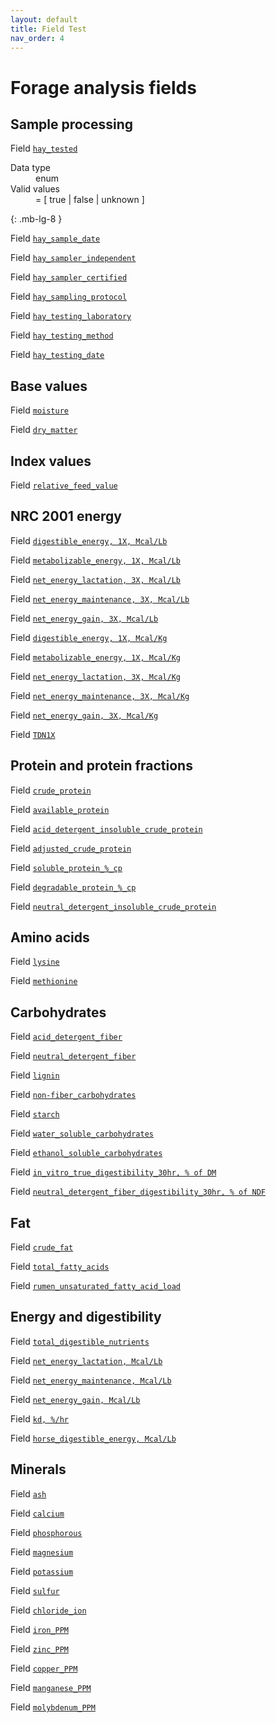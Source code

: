 ```yaml
---
layout: default
title: Field Test
nav_order: 4
---
```

# Forage analysis fields

## Sample processing

Field [`hay_tested`]()

<dl>
  <dt>Data type</dt>
  <dd>enum</dd>
  <dt>Valid values</dt>
  <dd>= [ true | false | unknown ]</dd>
</dl>
{: .mb-lg-8 }

Field [`hay_sample_date`]()

Field [`hay_sampler_independent`]()

Field [`hay_sampler_certified`]()

Field [`hay_sampling_protocol`]()

Field [`hay_testing_laboratory`]()

Field [`hay_testing_method`]()

Field [`hay_testing_date`]()

## Base values

Field [`moisture`]()

Field [`dry_matter`]()

## Index values

Field [`relative_feed_value`]()

## NRC 2001 energy

Field [`digestible_energy, 1X, Mcal/Lb`]()

Field [`metabolizable_energy, 1X, Mcal/Lb`]()

Field [`net_energy_lactation, 3X, Mcal/Lb`]()

Field [`net_energy_maintenance, 3X, Mcal/Lb`]()

Field [`net_energy_gain, 3X, Mcal/Lb`]()

Field [`digestible_energy, 1X, Mcal/Kg`]()

Field [`metabolizable_energy, 1X, Mcal/Kg`]()

Field [`net_energy_lactation, 3X, Mcal/Kg`]()

Field [`net_energy_maintenance, 3X, Mcal/Kg`]()

Field [`net_energy_gain, 3X, Mcal/Kg`]()

Field [`TDN1X`]()

## Protein and protein fractions

Field [`crude_protein`]()

Field [`available_protein`]()

Field [`acid_detergent_insoluble_crude_protein`]()

Field [`adjusted_crude_protein`]()

Field [`soluble_protein_%_cp`]()

Field [`degradable_protein_%_cp`]()

Field [`neutral_detergent_insoluble_crude_protein`]()

## Amino acids

Field [`lysine`]()

Field [`methionine`]()

## Carbohydrates

Field [`acid_detergent_fiber`]()

Field [`neutral_detergent_fiber`]()

Field [`lignin`]()

Field [`non-fiber_carbohydrates`]()

Field [`starch`]()

Field [`water_soluble_carbohydrates`]()

Field [`ethanol_soluble_carbohydrates`]()

Field [`in_vitro_true_digestibility_30hr, % of DM`]()

Field [`neutral_detergent_fiber_digestibility_30hr, % of NDF`]()

## Fat

Field [`crude_fat`]()

Field [`total_fatty_acids`]()

Field [`rumen_unsaturated_fatty_acid_load`]()

## Energy and digestibility

Field [`total_digestible_nutrients`]()

Field [`net_energy_lactation, Mcal/Lb`]()

Field [`net_energy_maintenance, Mcal/Lb`]()

Field [`net_energy_gain, Mcal/Lb`]()

Field [`kd, %/hr`]()

Field [`horse_digestible_energy, Mcal/Lb`]()

## Minerals

Field [`ash`]()

Field [`calcium`]()

Field [`phosphorous`]()

Field [`magnesium`]()

Field [`potassium`]()

Field [`sulfur`]()

Field [`chloride_ion`]()

Field [`iron_PPM`]()

Field [`zinc_PPM`]()

Field [`copper_PPM`]()

Field [`manganese_PPM`]()

Field [`molybdenum_PPM`]()
